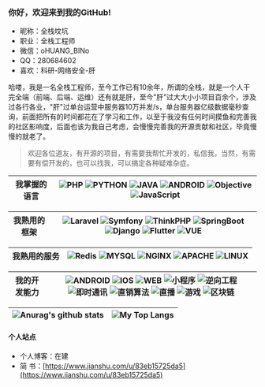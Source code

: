 ### 你好，欢迎来到我的GitHub!
- 昵称：全栈坟坑
- 职业：全栈工程师
- 微信：oHUANG_BINo
- QQ：280684602
- 喜欢：科研-网络安全-肝

哈喽，我是一名全栈工程师，至今工作已有10余年，所谓的全栈，就是一个人干完全端（前端、后端、运维）还有就是肝，至今"肝"过大大小小项目百余个，涉及过各行各业，"肝"过单台运营中服务器10万并发/s，单台服务器亿级数据毫秒查询，前面把所有的时间都花在了学习和工作，以至于我没有任何时间摸鱼和完善我的社区影响度，后面也该为我自己考虑，会慢慢完善我的开源贡献和社区，毕竟慢慢的就老了。

>欢迎各位道友，有开源的项目，有需要我帮忙开发的，私信我，当然，有需要有偿开发的，也可以找我，可以搞定各种疑难杂症。

我掌握的语言 | ![PHP](https://img.shields.io/badge/PHP-语言-blue) ![PYTHON](https://img.shields.io/badge/PYTHON-语言-blue) ![JAVA](https://img.shields.io/badge/JAVA-语言-blue) ![ANDROID](https://img.shields.io/badge/ANDROID-语言-blue) ![Objective](https://img.shields.io/badge/Objective-语言-blue) ![JavaScript](https://img.shields.io/badge/JavaScript-语言-blue)|
|-|-|

我熟用的框架 | ![Laravel](https://img.shields.io/badge/Laravel-框架-orange) ![Symfony](https://img.shields.io/badge/Symfony-框架-orange) ![ThinkPHP](https://img.shields.io/badge/ThinkPHP-框架-orange) ![SpringBoot](https://img.shields.io/badge/SpringBoot-框架-orange) ![Django](https://img.shields.io/badge/Django-框架-orange) ![Flutter](https://img.shields.io/badge/Flutter-框架-orange) ![VUE](https://img.shields.io/badge/VUE-框架-orange) |
|-|-|

我熟用的服务 | ![Redis](https://img.shields.io/badge/Redis-数据库-yellow) ![MYSQL](https://img.shields.io/badge/MySQL-数据库-yellow) ![NGINX](https://img.shields.io/badge/NGINX-服务-yellow) ![APACHE](https://img.shields.io/badge/APACHE-服务-yellow) ![LINUX](https://img.shields.io/badge/LINUX-系统-yellow) |
|-|-|

我的开发能力 | ![ANDROID](https://img.shields.io/badge/ANDROID-开发-green) ![IOS](https://img.shields.io/badge/IOS-开发-green) ![WEB](https://img.shields.io/badge/WEB-开发-green) ![小程序](https://img.shields.io/badge/小程序-开发-green) ![逆向工程](https://img.shields.io/badge/逆向工程-开发-green) ![即时通讯](https://img.shields.io/badge/即时通讯-开发-green) ![直销算法](https://img.shields.io/badge/直销算法-开发-green) ![直播](https://img.shields.io/badge/直播-开发-green) ![游戏](https://img.shields.io/badge/游戏-开发-green) ![区块链](https://img.shields.io/badge/区块链-开发-green)|
|-|-|

|![Anurag's github stats](https://github-readme-stats.vercel.app/api?username=fsg-herbie&show_icons=true&locale=en&hide_border=true)|![My Top Langs](https://github-readme-stats.vercel.app/api/top-langs/?username=fsg-herbie&locale=en&hide_border=true&layout=compact)|
|-|-|

#### 个人站点
- 个人博客：在建
- 简   书：[https://www.jianshu.com/u/83eb15725da5](https://www.jianshu.com/u/83eb15725da5)
